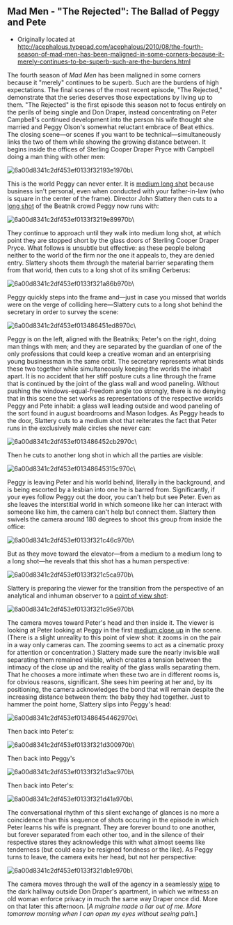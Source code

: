 ## Mad Men - "The Rejected": The Ballad of Peggy and Pete

 * Originally located at http://acephalous.typepad.com/acephalous/2010/08/the-fourth-season-of-mad-men-has-been-maligned-in-some-corners-because-it-merely-continues-to-be-superb-such-are-the-burdens.html

The fourth season of *Mad Men* has been maligned in some corners because it "merely" continues to be superb.  Such are the burdens of high expectations.  The final scenes of the most recent episode, "The Rejected," demonstrate that the series deserves those expectations by living up to them.  "The Rejected" is the first episode this season not to focus entirely on the perils of being single and Don Draper, instead concentrating on Peter Campbell's continued development into the person his wife thought she married and Peggy Olson's somewhat reluctant embrace of Beat ethics.  The closing scene—or scenes if you want to be technical—simultaneously links the two of them while showing the growing distance between.  It begins inside the offices of Sterling Cooper Draper Pryce with Campbell doing a man thing with other men:

![6a00d8341c2df453ef0133f32193e1970b](images/tv/mad-men-the-rejected-1/6a00d8341c2df453ef0133f32193e1970b.jpg)\ 

This is the world Peggy can never enter.  It is [medium long shot](http://classes.yale.edu/film-analysis/htmfiles/cinematography.htm#48043) because business isn't personal, even when conducted with your father-in-law (who is square in the center of the frame).  Director John Slattery then cuts to a [long shot](http://classes.yale.edu/film-analysis/htmfiles/cinematography.htm#48039) of the Beatnik crowd Peggy now runs with:

![6a00d8341c2df453ef0133f3219e89970b](images/tv/mad-men-the-rejected-1/6a00d8341c2df453ef0133f3219e89970b.jpg)\ 

They continue to approach until they walk into medium long shot, at which point they are stopped short by the glass doors of Sterling Cooper Draper Pryce.  What follows is unsubtle but effective: as these people belong neither to the world of the firm nor the one it appeals to, they are denied entry.  Slattery shoots them *through* the material barrier separating them from that world, then cuts to a long shot of its smiling Cerberus:

![6a00d8341c2df453ef0133f321a86b970b](images/tv/mad-men-the-rejected-1/6a00d8341c2df453ef0133f321a86b970b.jpg)\ 

Peggy quickly steps into the frame and—just in case you missed that worlds were on the verge of colliding here—Slattery cuts to a long shot behind the secretary in order to survey the scene:

![6a00d8341c2df453ef013486451ed8970c](images/tv/mad-men-the-rejected-1/6a00d8341c2df453ef013486451ed8970c.jpg)\ 

Peggy is on the left, aligned with the Beatniks; Peter's on the right, doing man things with men; and they are separated by the guardian of one of the only professions that could keep a creative woman and an enterprising young businessman in the same orbit.  The secretary represents what binds these two together while simultaneously keeping the worlds the inhabit apart.  It is no accident that her stiff posture cuts a line through the frame that is continued by the joint of the glass wall and wood paneling.  Without pushing the windows-equal-freedom angle too strongly, there is no denying that in this scene the set works as representations of the respective worlds Peggy and Pete inhabit: a glass wall leading outside and wood paneling of the sort found in august boardrooms and Mason lodges.  As Peggy heads to the door, Slattery cuts to a medium shot that reiterates the fact that Peter runs in the exclusively male circles she never can:

![6a00d8341c2df453ef013486452cb2970c](images/tv/mad-men-the-rejected-1/6a00d8341c2df453ef013486452cb2970c.jpg)\ 

Then he cuts to another long shot in which all the parties are visible:

![6a00d8341c2df453ef01348645315c970c](images/tv/mad-men-the-rejected-1/6a00d8341c2df453ef01348645315c970c.jpg)\ 

Peggy is leaving Peter and his world behind, literally in the background, and is being escorted by a lesbian into one he is barred from.  Significantly, if your eyes follow Peggy out the door, you can't help but see Peter.  Even as she leaves the interstitial world in which someone like her can interact with someone like him, the camera can't help but connect them.  Slattery then swivels the camera around 180 degrees to shoot this group from inside the office:

![6a00d8341c2df453ef0133f321c46c970b](images/tv/mad-men-the-rejected-1/6a00d8341c2df453ef0133f321c46c970b.jpg)\ 

But as they move toward the elevator—from a medium to a medium long to a long shot—he reveals that this shot has a human perspective:

![6a00d8341c2df453ef0133f321c5ca970b](images/tv/mad-men-the-rejected-1/6a00d8341c2df453ef0133f321c5ca970b.jpg)\ 

Slattery is preparing the viewer for the transition from the perspective of an analytical and inhuman observer to a [point of view shot](http://classes.yale.edu/film-analysis/htmfiles/cinematography.htm#48019):

![6a00d8341c2df453ef0133f321c95e970b](images/tv/mad-men-the-rejected-1/6a00d8341c2df453ef0133f321c95e970b.jpg)\ 

The camera moves toward Peter's head and then inside it.  The viewer is looking at Peter looking at Peggy in the first [medium close up](http://classes.yale.edu/film-analysis/htmfiles/cinematography.htm#48047) in the scene.  (There is a slight unreality to this point of view shot: it zooms in on the pair in a way only cameras can.  The zooming seems to act as a cinematic proxy for attention or concentration.)  Slattery made sure the nearly invisible wall separating them remained visible, which creates a tension between the intimacy of the close up and the reality of the glass walls separating them.  That he chooses a more intimate when these two are in different rooms is, for obvious reasons, significant.  She sees him peering at her and, by its positioning, the camera acknowledges the bond that will remain despite the increasing distance between them: the baby they had together.  Just to hammer the point home, Slattery slips into Peggy's head:

![6a00d8341c2df453ef013486454462970c](images/tv/mad-men-the-rejected-1/6a00d8341c2df453ef013486454462970c.jpg)\ 

Then back into Peter's:

![6a00d8341c2df453ef0133f321d300970b](images/tv/mad-men-the-rejected-1/6a00d8341c2df453ef0133f321d300970b.jpg)\ 

Then back into Peggy's

![6a00d8341c2df453ef0133f321d3ac970b](images/tv/mad-men-the-rejected-1/6a00d8341c2df453ef0133f321d3ac970b.jpg)\ 

Then back into Peter's:

![6a00d8341c2df453ef0133f321d41a970b](images/tv/mad-men-the-rejected-1/6a00d8341c2df453ef0133f321d41a970b.jpg)\ 

The conversational rhythm of this silent exchange of glances is no more a coincidence than this sequence of shots occuring in the episode in which Peter learns his wife is pregnant.  They are forever bound to one another, but forever separated from each other too, and in the silence of their respective stares they acknowledge this with what almost seems like tenderness (but could easy be resigned fondness or the like).  As Peggy turns to leave, the camera exits her head, but not her perspective:

![6a00d8341c2df453ef0133f321db1e970b](images/tv/mad-men-the-rejected-1/6a00d8341c2df453ef0133f321db1e970b.jpg)\ 

The camera moves through the wall of the agency in a seamlessly [wipe](http://classes.yale.edu/film-analysis/htmfiles/editing.htm#51533) to the dark hallway outside Don Draper's apartment, in which we witness an old woman enforce privacy in much the same way Draper once did.  More on that later this afternoon.
[*A migraine made a liar out of me.  More tomorrow morning when I can open my eyes without seeing pain.*]
